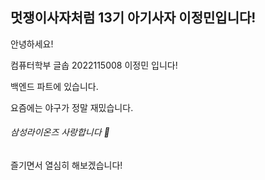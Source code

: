 ## 멋쟁이사자처럼 13기 아기사자 이정민입니다!

안녕하세요!

컴퓨터학부 글솝 2022115008 이정민 입니다!

백엔드 파트에 있습니다.

요즘에는 야구가 정말 재밌습니다.
###### 삼성라이온즈 사랑합니다 💙

즐기면서 열심히 해보겠습니다!